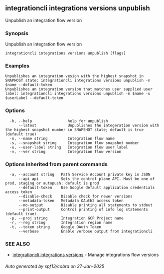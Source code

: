 ## integrationcli integrations versions unpublish

Unpublish an integration flow version

### Synopsis

Unpublish an integration flow version

```
integrationcli integrations versions unpublish [flags]
```

### Examples

```
Unpublishes an integration vesion with the highest snapshot in SNAPHOST state: integrationcli integrations versions unpublish -n $name --default-token
Unpublishes an integration version that matches user supplied user label: integrationcli integrations versions unpublish -n $name -u $userLabel --default-token
```

### Options

```
  -h, --help                help for unpublish
      --latest              Unpublishes the integeration version with the highest snapshot number in SNAPSHOT state; default is true (default true)
  -n, --name string         Integration flow name
  -s, --snapshot string     Integration flow snapshot number
  -u, --user-label string   Integration flow user label
  -v, --ver string          Integration flow version
```

### Options inherited from parent commands

```
  -a, --account string   Path Service Account private key in JSON
      --api api          Sets the control plane API. Must be one of prod, staging or autopush; default is prod
      --default-token    Use Google default application credentials access token
      --disable-check    Disable check for newer versions
      --metadata-token   Metadata OAuth2 access token
      --no-output        Disable printing all statements to stdout
      --print-output     Control printing of info log statements (default true)
  -p, --proj string      Integration GCP Project name
  -r, --reg string       Integration region name
  -t, --token string     Google OAuth Token
      --verbose          Enable verbose output from integrationcli
```

### SEE ALSO

* [integrationcli integrations versions](integrationcli_integrations_versions.md)	 - Manage integrations flow versions

###### Auto generated by spf13/cobra on 27-Jan-2025
